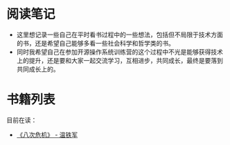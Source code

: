 # 阅读笔记
+ 这里想记录一些自己在平时看书过程中的一些想法，包括但不局限于技术方面的书，还是希望自己能够多看一些社会科学和哲学类的书。
+ 同时我希望自己在参加开源操作系统训练营的这个过程中不光是能够获得技术上的提升，还是要和大家一起交流学习，互相进步，共同成长，最终是要落到共同成长上的。

# 书籍列表

目前在读：
+ [《八次危机》 - 温铁军](./Eight_Crisis.md)
